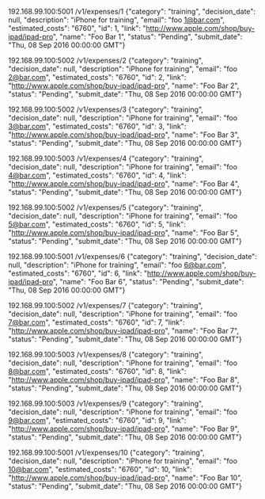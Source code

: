 
192.168.99.100:5001
/v1/expenses/1
{"category": "training", "decision_date": null, "description": "iPhone for training", "email": "foo 1@bar.com", 
"estimated_costs": "6760", "id": 1, "link": "http://www.apple.com/shop/buy-ipad/ipad-pro", "name": "Foo Bar 1", "status": "Pending",
"submit_date": "Thu, 08 Sep 2016 00:00:00 GMT"}


192.168.99.100:5002
/v1/expenses/2
{"category": "training", "decision_date": null, "description": "iPhone for training", "email": "foo 2@bar.com",
"estimated_costs": "6760", "id": 2, "link": "http://www.apple.com/shop/buy-ipad/ipad-pro", "name": "Foo Bar 2", "status": "Pending", 
"submit_date": "Thu, 08 Sep 2016 00:00:00 GMT"}


192.168.99.100:5002
/v1/expenses/3
{"category": "training", "decision_date": null, "description": "iPhone for training", "email": "foo 3@bar.com", 
"estimated_costs": "6760", "id": 3, "link": "http://www.apple.com/shop/buy-ipad/ipad-pro", "name": "Foo Bar 3", "status": "Pending", 
"submit_date": "Thu, 08 Sep 2016 00:00:00 GMT"}


192.168.99.100:5003
/v1/expenses/4
{"category": "training", "decision_date": null, "description": "iPhone for training", "email": "foo 4@bar.com", 
"estimated_costs": "6760", "id": 4, "link": "http://www.apple.com/shop/buy-ipad/ipad-pro", "name": "Foo Bar 4", "status": "Pending", 
"submit_date": "Thu, 08 Sep 2016 00:00:00 GMT"}


192.168.99.100:5002
/v1/expenses/5
{"category": "training", "decision_date": null, "description": "iPhone for training", "email": "foo 5@bar.com", 
"estimated_costs": "6760", "id": 5, "link": "http://www.apple.com/shop/buy-ipad/ipad-pro", "name": "Foo Bar 5", "status": "Pending",
"submit_date": "Thu, 08 Sep 2016 00:00:00 GMT"}


192.168.99.100:5001
/v1/expenses/6
{"category": "training", "decision_date": null, "description": "iPhone for training", "email": "foo 6@bar.com", 
"estimated_costs": "6760", "id": 6, "link": "http://www.apple.com/shop/buy-ipad/ipad-pro", "name": "Foo Bar 6", "status": "Pending", 
"submit_date": "Thu, 08 Sep 2016 00:00:00 GMT"}


192.168.99.100:5002
/v1/expenses/7
{"category": "training", "decision_date": null, "description": "iPhone for training", "email": "foo 7@bar.com", 
"estimated_costs": "6760", "id": 7, "link": "http://www.apple.com/shop/buy-ipad/ipad-pro", "name": "Foo Bar 7", "status": "Pending", 
"submit_date": "Thu, 08 Sep 2016 00:00:00 GMT"}


192.168.99.100:5003
/v1/expenses/8
{"category": "training", "decision_date": null, "description": "iPhone for training", "email": "foo 8@bar.com",
"estimated_costs": "6760", "id": 8, "link": "http://www.apple.com/shop/buy-ipad/ipad-pro", "name": "Foo Bar 8", "status": "Pending", 
"submit_date": "Thu, 08 Sep 2016 00:00:00 GMT"}


192.168.99.100:5003
/v1/expenses/9
{"category": "training", "decision_date": null, "description": "iPhone for training", "email": "foo 9@bar.com", 
"estimated_costs": "6760", "id": 9, "link": "http://www.apple.com/shop/buy-ipad/ipad-pro", "name": "Foo Bar 9", "status": "Pending", 
"submit_date": "Thu, 08 Sep 2016 00:00:00 GMT"}


192.168.99.100:5001
/v1/expenses/10
{"category": "training", "decision_date": null, "description": "iPhone for training", "email": "foo 10@bar.com", 
"estimated_costs": "6760", "id": 10, "link": "http://www.apple.com/shop/buy-ipad/ipad-pro", "name": "Foo Bar 10", "status": "Pending", 
"submit_date": "Thu, 08 Sep 2016 00:00:00 GMT"}